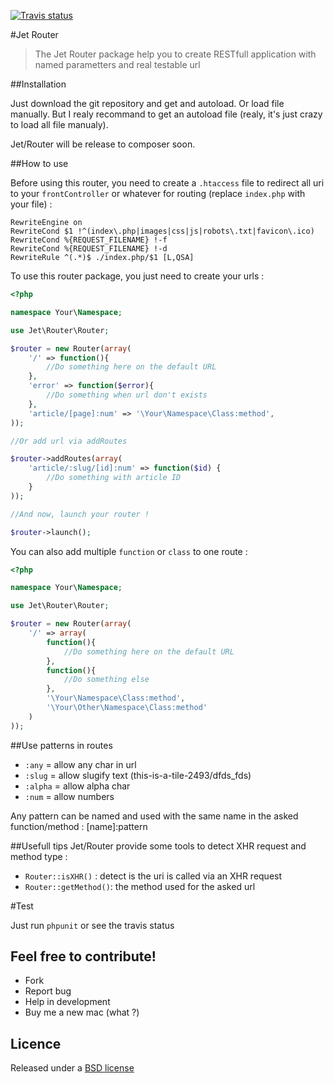[![Travis status](https://secure.travis-ci.org/CapMousse/Jet-Router.png)](http://travis-ci.org/#!/CapMousse/Jet-Router)

#Jet Router

> The Jet Router package help you to create RESTfull application with named parametters and real testable url

##Installation

Just download the git repository and get and autoload. Or load file manually. But I realy recommand to get an autoload file (realy, it's just crazy to load all file manualy).

Jet/Router will be release to composer soon.

##How to use

Before using this router, you need to create a `.htaccess` file to redirect all uri to your `frontController` or whatever for routing (replace `index.php` with your file) :

```
RewriteEngine on
RewriteCond $1 !^(index\.php|images|css|js|robots\.txt|favicon\.ico)
RewriteCond %{REQUEST_FILENAME} !-f
RewriteCond %{REQUEST_FILENAME} !-d
RewriteRule ^(.*)$ ./index.php/$1 [L,QSA]
```

To use this router package, you just need to create your urls :

```php
<?php

namespace Your\Namespace;

use Jet\Router\Router;

$router = new Router(array(
    '/' => function(){
        //Do something here on the default URL
    },
    'error' => function($error){
        //Do something when url don't exists
    },
    'article/[page]:num' => '\Your\Namespace\Class:method',
));

//Or add url via addRoutes

$router->addRoutes(array(
    'article/:slug/[id]:num' => function($id) {
        //Do something with article ID
    }
));

//And now, launch your router !

$router->launch();
```

You can also add multiple `function` or `class` to one route :

```php
<?php

namespace Your\Namespace;

use Jet\Router\Router;

$router = new Router(array(
    '/' => array(
        function(){
            //Do something here on the default URL
        },
        function(){
            //Do something else
        },
        '\Your\Namespace\Class:method',
        '\Your\Other\Namespace\Class:method'        
    )
));
```

##Use patterns in routes

- `:any` = allow any char in url
- `:slug` = allow slugify text (this-is-a-tile-2493/dfds_fds)
- `:alpha` = allow alpha char
- `:num` = allow numbers

Any pattern can be named and used with the same name in the asked function/method :
    [name]:pattern

##Usefull tips
Jet/Router provide some tools to detect XHR request and method type :

- `Router::isXHR()` : detect is the uri is called via an XHR request
- `Router::getMethod()`: the method used for the asked url


#Test

Just run `phpunit` or see the travis status

Feel free to contribute!
------------------------

* Fork
* Report bug
* Help in development
* Buy me a new mac (what ?)

Licence
-------

Released under a [BSD license](http://en.wikipedia.org/wiki/BSD_licenses)